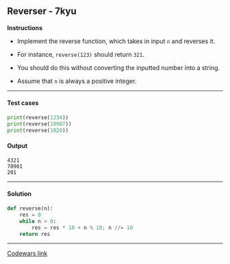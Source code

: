 ## Reverser - 7kyu

**Instructions**

- Implement the reverse function, which takes in input `n` and reverses it. 

- For instance, `reverse(123)` should return `321`. 

- You should do this without converting the inputted number into a string.

- Assume that `n` is always a positive integer. 

---

#### Test cases

```python
print(reverse(1234))
print(reverse(10987))
print(reverse(1020))
```

#### Output 
```
4321
78901
201
```

---

#### Solution

```python
def reverse(n): 
    res = 0
    while n > 0: 
        res = res * 10 + n % 10; n //= 10
    return res
```

---

[Codewars link](https://www.codewars.com/kata/58069e4cf3c13ef3a6000168)
